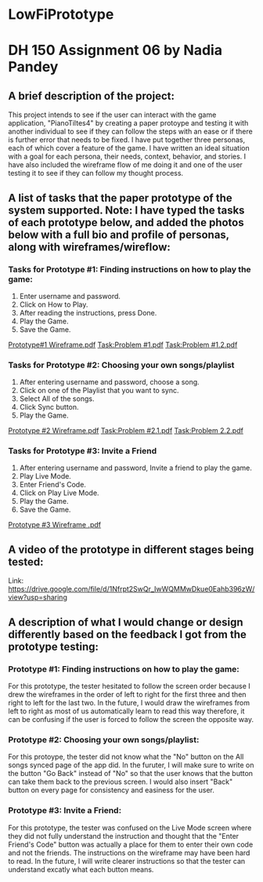 # LowFiPrototype

# DH 150 Assignment 06 by Nadia Pandey

## A brief description of the project:

This project intends to see if the user can interact with the game application, "PianoTiltes4" by creating a paper protoype and testing it with another individual to see if they can follow the steps with an ease or if there is further error that needs to be fixed. I have put together three personas, each of which cover a feature of the game. I have written an ideal situation with a goal for each persona, their needs, context, behavior, and stories. I have also included the wireframe flow of me doing it and one of the user testing it to see if they can follow my thought process.

## A list of tasks that the paper prototype of the system supported. Note: I have typed the tasks of each prototype below, and added the photos below with a full bio and profile of personas, along with wireframes/wireflow:

### Tasks for Prototype #1: Finding instructions on how to play the game:
1. Enter username and password.
2. Click on How to Play.
3. After reading the instructions, press Done.
4. Play the Game.
5. Save the Game.

[Prototype#1 Wireframe.pdf](https://github.com/pandeynadia/nadia/files/4179020/Prototype.1.Wireframe.pdf)
[Task:Problem #1.pdf](https://github.com/pandeynadia/nadia/files/4179024/Task.Problem.1.pdf)
[Task:Problem #1.2.pdf](https://github.com/pandeynadia/nadia/files/4179029/Task.Problem.1.2.pdf)

### Tasks for Prototype #2: Choosing your own songs/playlist
1. After entering username and password, choose a song.
2. Click on one of the Playlist that you want to sync.
3. Select All of the songs.
4. Click Sync button.
5. Play the Game.

[Prototype #2 Wireframe.pdf](https://github.com/pandeynadia/nadia/files/4179035/Prototype.2.Wireframe.pdf)
[Task:Problem #2.1.pdf](https://github.com/pandeynadia/nadia/files/4179038/Task.Problem.2.1.pdf)
[Task:Problem 2.2.pdf](https://github.com/pandeynadia/nadia/files/4179039/Task.Problem.2.2.pdf)

### Tasks for Prototype #3: Invite a Friend
1. After entering username and password, Invite a friend to play the game.
2. Play Live Mode.
3. Enter Friend's Code.
4. Click on Play Live Mode.
5. Play the Game.
6. Save the Game.

[Prototype #3 Wireframe .pdf](https://github.com/pandeynadia/nadia/files/4179043/Prototype.3.Wireframe.pdf)


## A video of the prototype in different stages being tested:

Link: https://drive.google.com/file/d/1Nfrpt2SwQr_IwWQMMwDkue0Eahb396zW/view?usp=sharing

## A description of what I would change or design differently based on the feedback I got from the prototype testing:

### Prototype #1: Finding instructions on how to play the game:
For this prototype, the tester hesitated to follow the screen order because I drew the wireframes in the order of left to right for the first three and then right to left for the last two. In the future, I would draw the wireframes from left to right as most of us automatically learn to read this way therefore, it can be confusing if the user is forced to follow the screen the opposite way.

### Prototype #2: Choosing your own songs/playlist:
For this protoype, the tester did not know what the "No" button on the All songs synced page of the app did. In the furuter, I will make sure to write on the button "Go Back" instead of "No" so that the user knows that the button can take them back to the previous screen. I would also insert "Back" button on every page for consistency and easiness for the user.

### Prototype #3: Invite a Friend:
For this prototype, the tester was confused on the Live Mode screen where they did not fully understand the instruction and thought that the "Enter Friend's Code" button was actually a place for them to enter their own code and not the friends. The instructions on the wireframe may have been hard to read. In the future, I will write clearer instructions so that the tester can understand excatly what each button means. 
